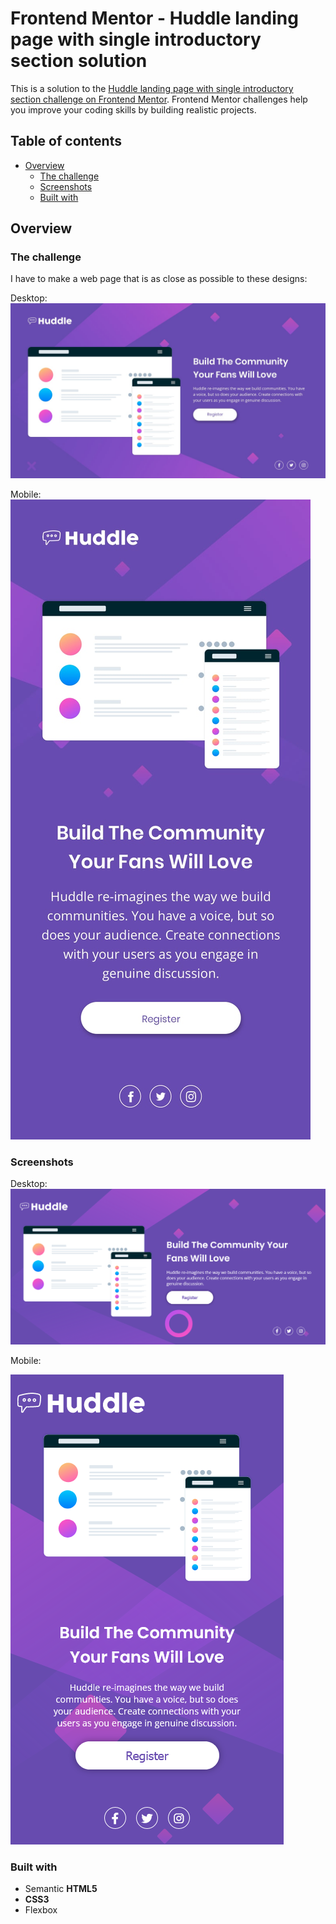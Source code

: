 # Frontend Mentor - Huddle landing page with single introductory section solution

This is a solution to the [Huddle landing page with single introductory section challenge on Frontend Mentor](https://www.frontendmentor.io/challenges/huddle-landing-page-with-a-single-introductory-section-B_2Wvxgi0). Frontend Mentor challenges help you improve your coding skills by building realistic projects. 

## Table of contents

- [Overview](#overview)
  - [The challenge](#the-challenge)
  - [Screenshots](#screenshots)
  - [Built with](#built-with)





## Overview

### The challenge

I have to make a web page that is as close as possible to these designs:

Desktop:
![Desktop design](design/desktop-design.jpg)

Mobile:
![Mobile design](design/mobile-design.jpg)

### Screenshots

Desktop:
![Desktop screenshot](screenshot-desktop.png)

Mobile:

![Mobile screenshot](screenshot-mobile.png)

### Built with

- Semantic **HTML5**
- **CSS3**
- Flexbox